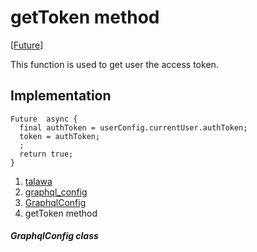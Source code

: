 
<div>

# getToken method

</div>


[[Future](https://api.flutter.dev/flutter/dart-core/Future-class.html)]




This function is used to get user the access token.



## Implementation

``` language-dart
Future  async {
  final authToken = userConfig.currentUser.authToken;
  token = authToken;
  ;
  return true;
}
```







1.  [talawa](../../index.md)
2.  [graphql_config](../../services_graphql_config/)
3.  [GraphqlConfig](../../services_graphql_config/GraphqlConfig-class.md)
4.  getToken method

##### GraphqlConfig class







